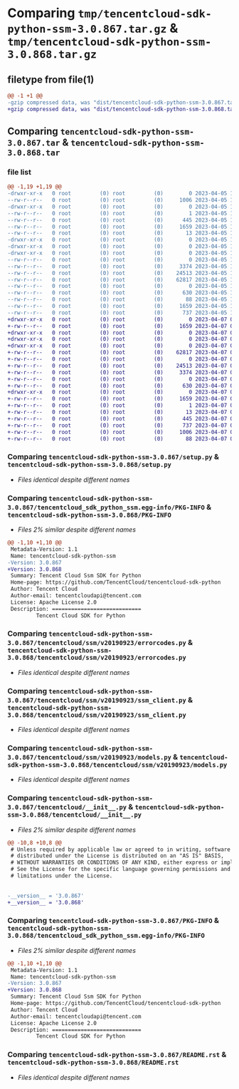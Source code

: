 # Comparing `tmp/tencentcloud-sdk-python-ssm-3.0.867.tar.gz` & `tmp/tencentcloud-sdk-python-ssm-3.0.868.tar.gz`

## filetype from file(1)

```diff
@@ -1 +1 @@
-gzip compressed data, was "dist/tencentcloud-sdk-python-ssm-3.0.867.tar", last modified: Wed Apr  5 16:48:35 2023, max compression
+gzip compressed data, was "dist/tencentcloud-sdk-python-ssm-3.0.868.tar", last modified: Fri Apr  7 00:55:35 2023, max compression
```

## Comparing `tencentcloud-sdk-python-ssm-3.0.867.tar` & `tencentcloud-sdk-python-ssm-3.0.868.tar`

### file list

```diff
@@ -1,19 +1,19 @@
-drwxr-xr-x   0 root         (0) root         (0)        0 2023-04-05 16:48:35.000000 tencentcloud-sdk-python-ssm-3.0.867/
--rw-r--r--   0 root         (0) root         (0)     1006 2023-04-05 16:48:35.000000 tencentcloud-sdk-python-ssm-3.0.867/setup.py
-drwxr-xr-x   0 root         (0) root         (0)        0 2023-04-05 16:48:35.000000 tencentcloud-sdk-python-ssm-3.0.867/tencentcloud_sdk_python_ssm.egg-info/
--rw-r--r--   0 root         (0) root         (0)        1 2023-04-05 16:48:35.000000 tencentcloud-sdk-python-ssm-3.0.867/tencentcloud_sdk_python_ssm.egg-info/dependency_links.txt
--rw-r--r--   0 root         (0) root         (0)      445 2023-04-05 16:48:35.000000 tencentcloud-sdk-python-ssm-3.0.867/tencentcloud_sdk_python_ssm.egg-info/SOURCES.txt
--rw-r--r--   0 root         (0) root         (0)     1659 2023-04-05 16:48:35.000000 tencentcloud-sdk-python-ssm-3.0.867/tencentcloud_sdk_python_ssm.egg-info/PKG-INFO
--rw-r--r--   0 root         (0) root         (0)       13 2023-04-05 16:48:35.000000 tencentcloud-sdk-python-ssm-3.0.867/tencentcloud_sdk_python_ssm.egg-info/top_level.txt
-drwxr-xr-x   0 root         (0) root         (0)        0 2023-04-05 16:48:35.000000 tencentcloud-sdk-python-ssm-3.0.867/tencentcloud/
-drwxr-xr-x   0 root         (0) root         (0)        0 2023-04-05 16:48:35.000000 tencentcloud-sdk-python-ssm-3.0.867/tencentcloud/ssm/
-drwxr-xr-x   0 root         (0) root         (0)        0 2023-04-05 16:48:35.000000 tencentcloud-sdk-python-ssm-3.0.867/tencentcloud/ssm/v20190923/
--rw-r--r--   0 root         (0) root         (0)        0 2023-04-05 16:48:35.000000 tencentcloud-sdk-python-ssm-3.0.867/tencentcloud/ssm/v20190923/__init__.py
--rw-r--r--   0 root         (0) root         (0)     3374 2023-04-05 16:48:35.000000 tencentcloud-sdk-python-ssm-3.0.867/tencentcloud/ssm/v20190923/errorcodes.py
--rw-r--r--   0 root         (0) root         (0)    24513 2023-04-05 16:48:35.000000 tencentcloud-sdk-python-ssm-3.0.867/tencentcloud/ssm/v20190923/ssm_client.py
--rw-r--r--   0 root         (0) root         (0)    62817 2023-04-05 16:48:35.000000 tencentcloud-sdk-python-ssm-3.0.867/tencentcloud/ssm/v20190923/models.py
--rw-r--r--   0 root         (0) root         (0)        0 2023-04-05 16:48:35.000000 tencentcloud-sdk-python-ssm-3.0.867/tencentcloud/ssm/__init__.py
--rw-r--r--   0 root         (0) root         (0)      630 2023-04-05 16:48:35.000000 tencentcloud-sdk-python-ssm-3.0.867/tencentcloud/__init__.py
--rw-r--r--   0 root         (0) root         (0)       88 2023-04-05 16:48:35.000000 tencentcloud-sdk-python-ssm-3.0.867/setup.cfg
--rw-r--r--   0 root         (0) root         (0)     1659 2023-04-05 16:48:35.000000 tencentcloud-sdk-python-ssm-3.0.867/PKG-INFO
--rw-r--r--   0 root         (0) root         (0)      737 2023-04-05 16:48:35.000000 tencentcloud-sdk-python-ssm-3.0.867/README.rst
+drwxr-xr-x   0 root         (0) root         (0)        0 2023-04-07 00:55:35.000000 tencentcloud-sdk-python-ssm-3.0.868/
+-rw-r--r--   0 root         (0) root         (0)     1659 2023-04-07 00:55:35.000000 tencentcloud-sdk-python-ssm-3.0.868/PKG-INFO
+drwxr-xr-x   0 root         (0) root         (0)        0 2023-04-07 00:55:35.000000 tencentcloud-sdk-python-ssm-3.0.868/tencentcloud/
+drwxr-xr-x   0 root         (0) root         (0)        0 2023-04-07 00:55:35.000000 tencentcloud-sdk-python-ssm-3.0.868/tencentcloud/ssm/
+drwxr-xr-x   0 root         (0) root         (0)        0 2023-04-07 00:55:35.000000 tencentcloud-sdk-python-ssm-3.0.868/tencentcloud/ssm/v20190923/
+-rw-r--r--   0 root         (0) root         (0)    62817 2023-04-07 00:55:35.000000 tencentcloud-sdk-python-ssm-3.0.868/tencentcloud/ssm/v20190923/models.py
+-rw-r--r--   0 root         (0) root         (0)        0 2023-04-07 00:55:35.000000 tencentcloud-sdk-python-ssm-3.0.868/tencentcloud/ssm/v20190923/__init__.py
+-rw-r--r--   0 root         (0) root         (0)    24513 2023-04-07 00:55:35.000000 tencentcloud-sdk-python-ssm-3.0.868/tencentcloud/ssm/v20190923/ssm_client.py
+-rw-r--r--   0 root         (0) root         (0)     3374 2023-04-07 00:55:35.000000 tencentcloud-sdk-python-ssm-3.0.868/tencentcloud/ssm/v20190923/errorcodes.py
+-rw-r--r--   0 root         (0) root         (0)        0 2023-04-07 00:55:35.000000 tencentcloud-sdk-python-ssm-3.0.868/tencentcloud/ssm/__init__.py
+-rw-r--r--   0 root         (0) root         (0)      630 2023-04-07 00:55:35.000000 tencentcloud-sdk-python-ssm-3.0.868/tencentcloud/__init__.py
+drwxr-xr-x   0 root         (0) root         (0)        0 2023-04-07 00:55:35.000000 tencentcloud-sdk-python-ssm-3.0.868/tencentcloud_sdk_python_ssm.egg-info/
+-rw-r--r--   0 root         (0) root         (0)     1659 2023-04-07 00:55:35.000000 tencentcloud-sdk-python-ssm-3.0.868/tencentcloud_sdk_python_ssm.egg-info/PKG-INFO
+-rw-r--r--   0 root         (0) root         (0)        1 2023-04-07 00:55:35.000000 tencentcloud-sdk-python-ssm-3.0.868/tencentcloud_sdk_python_ssm.egg-info/dependency_links.txt
+-rw-r--r--   0 root         (0) root         (0)       13 2023-04-07 00:55:35.000000 tencentcloud-sdk-python-ssm-3.0.868/tencentcloud_sdk_python_ssm.egg-info/top_level.txt
+-rw-r--r--   0 root         (0) root         (0)      445 2023-04-07 00:55:35.000000 tencentcloud-sdk-python-ssm-3.0.868/tencentcloud_sdk_python_ssm.egg-info/SOURCES.txt
+-rw-r--r--   0 root         (0) root         (0)      737 2023-04-07 00:55:35.000000 tencentcloud-sdk-python-ssm-3.0.868/README.rst
+-rw-r--r--   0 root         (0) root         (0)     1006 2023-04-07 00:55:35.000000 tencentcloud-sdk-python-ssm-3.0.868/setup.py
+-rw-r--r--   0 root         (0) root         (0)       88 2023-04-07 00:55:35.000000 tencentcloud-sdk-python-ssm-3.0.868/setup.cfg
```

### Comparing `tencentcloud-sdk-python-ssm-3.0.867/setup.py` & `tencentcloud-sdk-python-ssm-3.0.868/setup.py`

 * *Files identical despite different names*

### Comparing `tencentcloud-sdk-python-ssm-3.0.867/tencentcloud_sdk_python_ssm.egg-info/PKG-INFO` & `tencentcloud-sdk-python-ssm-3.0.868/PKG-INFO`

 * *Files 2% similar despite different names*

```diff
@@ -1,10 +1,10 @@
 Metadata-Version: 1.1
 Name: tencentcloud-sdk-python-ssm
-Version: 3.0.867
+Version: 3.0.868
 Summary: Tencent Cloud Ssm SDK for Python
 Home-page: https://github.com/TencentCloud/tencentcloud-sdk-python
 Author: Tencent Cloud
 Author-email: tencentcloudapi@tencent.com
 License: Apache License 2.0
 Description: ============================
         Tencent Cloud SDK for Python
```

### Comparing `tencentcloud-sdk-python-ssm-3.0.867/tencentcloud/ssm/v20190923/errorcodes.py` & `tencentcloud-sdk-python-ssm-3.0.868/tencentcloud/ssm/v20190923/errorcodes.py`

 * *Files identical despite different names*

### Comparing `tencentcloud-sdk-python-ssm-3.0.867/tencentcloud/ssm/v20190923/ssm_client.py` & `tencentcloud-sdk-python-ssm-3.0.868/tencentcloud/ssm/v20190923/ssm_client.py`

 * *Files identical despite different names*

### Comparing `tencentcloud-sdk-python-ssm-3.0.867/tencentcloud/ssm/v20190923/models.py` & `tencentcloud-sdk-python-ssm-3.0.868/tencentcloud/ssm/v20190923/models.py`

 * *Files identical despite different names*

### Comparing `tencentcloud-sdk-python-ssm-3.0.867/tencentcloud/__init__.py` & `tencentcloud-sdk-python-ssm-3.0.868/tencentcloud/__init__.py`

 * *Files 2% similar despite different names*

```diff
@@ -10,8 +10,8 @@
 # Unless required by applicable law or agreed to in writing, software
 # distributed under the License is distributed on an "AS IS" BASIS,
 # WITHOUT WARRANTIES OR CONDITIONS OF ANY KIND, either express or implied.
 # See the License for the specific language governing permissions and
 # limitations under the License.
 
 
-__version__ = '3.0.867'
+__version__ = '3.0.868'
```

### Comparing `tencentcloud-sdk-python-ssm-3.0.867/PKG-INFO` & `tencentcloud-sdk-python-ssm-3.0.868/tencentcloud_sdk_python_ssm.egg-info/PKG-INFO`

 * *Files 2% similar despite different names*

```diff
@@ -1,10 +1,10 @@
 Metadata-Version: 1.1
 Name: tencentcloud-sdk-python-ssm
-Version: 3.0.867
+Version: 3.0.868
 Summary: Tencent Cloud Ssm SDK for Python
 Home-page: https://github.com/TencentCloud/tencentcloud-sdk-python
 Author: Tencent Cloud
 Author-email: tencentcloudapi@tencent.com
 License: Apache License 2.0
 Description: ============================
         Tencent Cloud SDK for Python
```

### Comparing `tencentcloud-sdk-python-ssm-3.0.867/README.rst` & `tencentcloud-sdk-python-ssm-3.0.868/README.rst`

 * *Files identical despite different names*

